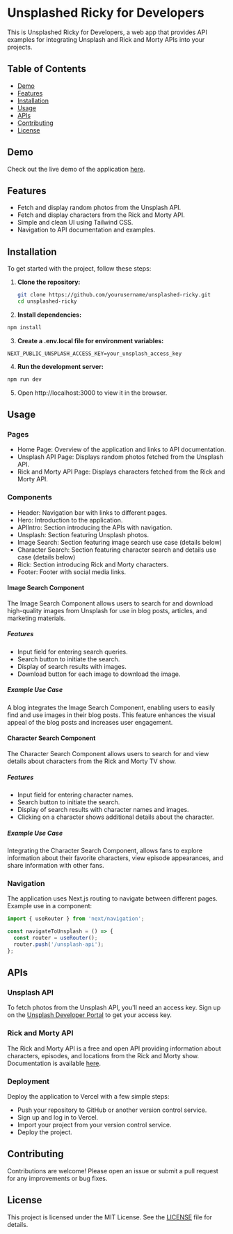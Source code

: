 # Unsplashed Ricky for Developers

This is Unsplashed Ricky for Developers, a web app that provides API examples for integrating Unsplash and Rick and Morty APIs into your projects.

## Table of Contents
- [Demo](#demo)
- [Features](#features)
- [Installation](#installation)
- [Usage](#usage)
- [APIs](#apis)
- [Contributing](#contributing)
- [License](#license)

## Demo
Check out the live demo of the application [here](https://savannah-yc3a.vercel.app//).

## Features
- Fetch and display random photos from the Unsplash API.
- Fetch and display characters from the Rick and Morty API.
- Simple and clean UI using Tailwind CSS.
- Navigation to API documentation and examples.

## Installation

To get started with the project, follow these steps:

1. **Clone the repository:**
   ```bash
   git clone https://github.com/yourusername/unsplashed-ricky.git
   cd unsplashed-ricky
   ```
2. **Install dependencies:**

```bash
npm install
```
3. **Create a .env.local file for environment variables:**
```env
NEXT_PUBLIC_UNSPLASH_ACCESS_KEY=your_unsplash_access_key
```
4. **Run the development server:**

```bash
npm run dev
```
5. Open http://localhost:3000 to view it in the browser.

## Usage

### Pages
- Home Page: Overview of the application and links to API documentation.
- Unsplash API Page: Displays random photos fetched from the Unsplash API.
- Rick and Morty API Page: Displays characters fetched from the Rick and Morty API.

### Components
- Header: Navigation bar with links to different pages.
- Hero: Introduction to the application.
- APIIntro: Section introducing the APIs with navigation.
- Unsplash: Section featuring Unsplash photos.
- Image Search: Section featuring image search use case (details below)
- Character Search: Section featuring character search and details use case (details below)
- Rick: Section introducing Rick and Morty characters.
- Footer: Footer with social media links.


#### Image Search Component

The Image Search Component allows users to search for and download high-quality images from Unsplash for use in blog posts, articles, and marketing materials.

##### Features
- Input field for entering search queries.
- Search button to initiate the search.
- Display of search results with images.
- Download button for each image to download the image.

##### Example Use Case
A blog integrates the Image Search Component, enabling users to easily find and use images in their blog posts. This feature enhances the visual appeal of the blog posts and increases user engagement.

#### Character Search Component

The Character Search Component allows users to search for and view details about characters from the Rick and Morty TV show.

##### Features
- Input field for entering character names.
- Search button to initiate the search.
- Display of search results with character names and images.
- Clicking on a character shows additional details about the character.

##### Example Use Case
Integrating the Character Search Component, allows fans to explore information about their favorite characters, view episode appearances, and share information with other fans.

### Navigation
The application uses Next.js routing to navigate between different pages. Example use in a component:

```jsx
import { useRouter } from 'next/navigation';

const navigateToUnsplash = () => {
  const router = useRouter();
  router.push('/unsplash-api');
};
```

## APIs
### Unsplash API
To fetch photos from the Unsplash API, you'll need an access key. Sign up on the [Unsplash Developer Portal](https://unsplash.com/developers) to get your access key.

### Rick and Morty API
The Rick and Morty API is a free and open API providing information about characters, episodes, and locations from the Rick and Morty show. Documentation is available [here](https://rickandmortyapi.com/documentation/).

### Deployment
Deploy the application to Vercel with a few simple steps:

- Push your repository to GitHub or another version control service.
- Sign up and log in to Vercel.
- Import your project from your version control service.
- Deploy the project.

## Contributing
Contributions are welcome! Please open an issue or submit a pull request for any improvements or bug fixes.

## License
This project is licensed under the MIT License. See the [LICENSE](https://choosealicense.com/licenses/mit/) file for details.